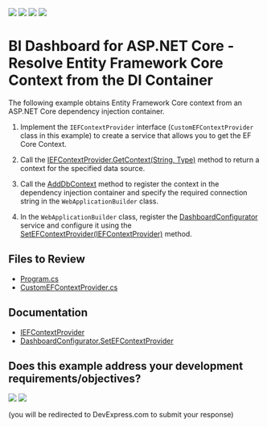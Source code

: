 <!-- default badges list -->
![](https://img.shields.io/endpoint?url=https://codecentral.devexpress.com/api/v1/VersionRange/648227420/23.1.2%2B)
[![](https://img.shields.io/badge/Open_in_DevExpress_Support_Center-FF7200?style=flat-square&logo=DevExpress&logoColor=white)](https://supportcenter.devexpress.com/ticket/details/T1169468)
[![](https://img.shields.io/badge/📖_How_to_use_DevExpress_Examples-e9f6fc?style=flat-square)](https://docs.devexpress.com/GeneralInformation/403183)
[![](https://img.shields.io/badge/💬_Leave_Feedback-feecdd?style=flat-square)](#does-this-example-address-your-development-requirementsobjectives)
<!-- default badges end -->
# BI Dashboard for ASP.NET Core - Resolve Entity Framework Core Context from the DI Container

The following example obtains Entity Framework Core context from an ASP.NET Core dependency injection container.

1. Implement the `IEFContextProvider` interface (`CustomEFContextProvider` class in this example) to create a service that allows you to get the EF Core Context.

2. Call the [IEFContextProvider.GetContext(String, Type)](https://docs.devexpress.com/CoreLibraries/DevExpress.Data.Entity.IEFContextProvider.GetContext(System.String-System.Type)?v=23.1&p=netframework) method to return a context for the specified data source.

3. Call the [AddDbContext](https://learn.microsoft.com/en-us/dotnet/api/microsoft.extensions.dependencyinjection.entityframeworkservicecollectionextensions.adddbcontext?view=efcore-7.0) method to register the context in the dependency injection container and specify the required connection string in the `WebApplicationBuilder` class.

4. In the `WebApplicationBuilder` class, register the [DashboardConfigurator](https://docs.devexpress.com/Dashboard/DevExpress.DashboardWeb.DashboardConfigurator?v=23.1&p=netframework) service and configure it using the [SetEFContextProvider(IEFContextProvider)](https://docs.devexpress.com/Dashboard/DevExpress.DashboardWeb.DashboardConfigurator.SetEFContextProvider(DevExpress.Data.Entity.IEFContextProvider)?v=23.1&p=netframework) method.

## Files to Review

- [Program.cs](./WebEFCoreApp/Program.cs)
- [CustomEFContextProvider.cs](./WebEFCoreApp/CustomEFContextProvider.cs)
## Documentation

- [IEFContextProvider](https://docs.devexpress.com/CoreLibraries/DevExpress.Data.Entity.IEFContextProvider?v=23.1&p=netframework)
- [DashboardConfigurator.SetEFContextProvider](https://docs.devexpress.com/Dashboard/DevExpress.DashboardWeb.DashboardConfigurator.SetEFContextProvider(DevExpress.Data.Entity.IEFContextProvider)?v=23.1&p=netframework)
<!-- feedback -->
## Does this example address your development requirements/objectives?

[<img src="https://www.devexpress.com/support/examples/i/yes-button.svg"/>](https://www.devexpress.com/support/examples/survey.xml?utm_source=github&utm_campaign=asp-net-core-dashboard-ef-context&~~~was_helpful=yes) [<img src="https://www.devexpress.com/support/examples/i/no-button.svg"/>](https://www.devexpress.com/support/examples/survey.xml?utm_source=github&utm_campaign=asp-net-core-dashboard-ef-context&~~~was_helpful=no)

(you will be redirected to DevExpress.com to submit your response)
<!-- feedback end -->
